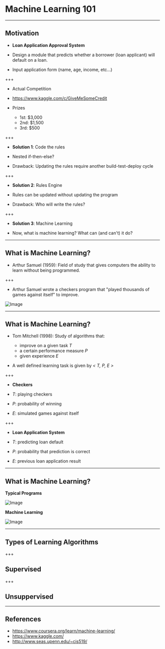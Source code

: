 # Machine Learning 101

---

## Motivation

* **Loan Application Approval System**

* Design a module that predicts whether a borrower (loan applicant) will default on a loan.
* Input application form (name, age, income, etc...)

+++

* Actual Competition

* https://www.kaggle.com/c/GiveMeSomeCredit

* Prizes
    * 1st: $3,000 
    * 2nd: $1,500 
    * 3rd: $500 

+++

* **Solution 1**: Code the rules

* Nested if-then-else?

* Drawback: Updating the rules require another build-test-deploy cycle

+++

* **Solution 2**: Rules Engine

* Rules can be updated without updating the program

* Drawback: Who will write the rules?

+++

* **Solution 3**: Machine Learning

* Now, what is machine learning? What can (and can't) it do?

---

## What is Machine Learning?

* Arthur Samuel (1959): Field of study that gives computers the ability 
to learn without being programmed.

+++

* Arthur Samuel wrote a checkers program that "played thousands of games against itself" to improve.

![Image](notes/assets/md/assets/International_draughts.jpg)

---

## What is Machine Learning?

* Tom Mitchell (1998): Study of algorithms that:
    * improve on a given task _T_
    * a certain performance measure _P_
    * given experience _E_

* A well defined learning task is given by _< T, P, E >_

+++

* **Checkers**

* _T_: playing checkers
* _P_: probability of winning
* _E_: simulated games against itself

+++

* **Loan Application System**

* _T_: predicting loan default
* _P_: probability that prediction is correct
* _E_: previous loan application result

---

## What is Machine Learning?

**Typical Programs**

![Image](notes/assets/md/assets/typical-app.png)

**Machine Learning**

![Image](notes/assets/md/assets/ml-app.png)

---

## Types of Learning Algorithms

+++

## Supervised

+++

## Unsuppervised

---
## References

* https://www.coursera.org/learn/machine-learning/
* https://www.kaggle.com/
* http://www.seas.upenn.edu/~cis519/